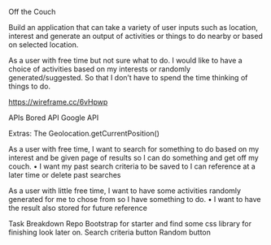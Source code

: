Off the Couch

Build an application that can take a variety of user inputs such as location, interest and generate an output of activities or things to do nearby or based on selected location.

As a user with free time but not sure what to do. I would like to have a choice of activities based on my interests or randomly generated/suggested. So that I don’t have to spend the time thinking of things to do.

https://wireframe.cc/6vHpwp

APIs
Bored API
Google API

Extras:
The Geolocation.getCurrentPosition()

As a user with free time, I want to search for something to do based on my interest and be given page of results so I can do something and get off my couch.
•	I want my past search criteria to be saved to I can reference at a later time or delete past searches

As a user with little free time, I want to have some activities randomly generated for me to chose from so I have something to do.
•	I want to have the result also stored for future reference





Task Breakdown
Repo
Bootstrap for starter and find some css library for finishing look later on.
Search criteria button
Random button

